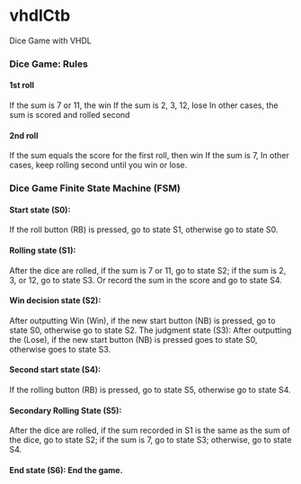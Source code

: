# vhdlCtb
Dice Game with VHDL

### Dice Game: Rules

#### 1st roll

If the sum is 7 or 11, the win
If the sum is 2, 3, 12, lose
In other cases, the sum is scored and rolled second

#### 2nd roll

If the sum equals the score for the first roll, then win
If the sum is 7,
In other cases, keep rolling second until you win or lose.

### Dice Game Finite State Machine (FSM)

#### Start state (S0): 
If the roll button (RB) is pressed, go to state S1, otherwise go to state S0.

#### Rolling state (S1):
After the dice are rolled, if the sum is 7 or 11, go to state S2; if the sum is 2, 3, or 12, go to state S3. Or record the sum in the score and go to state S4.

#### Win decision state (S2):
After outputting Win (Win), if the new start button (NB) is pressed, go to state S0, otherwise go to state S2.
The judgment state (S3): After outputting the (Lose), if the new start button (NB) is pressed goes to state S0, otherwise goes to state S3.

#### Second start state (S4): 
If the rolling button (RB) is pressed, go to state S5, otherwise go to state S4.

#### Secondary Rolling State (S5): 
After the dice are rolled, if the sum recorded in S1 is the same as the sum of the dice, go to state S2; if the sum is 7, go to state S3; otherwise, go to state S4.

#### End state (S6): End the game.
